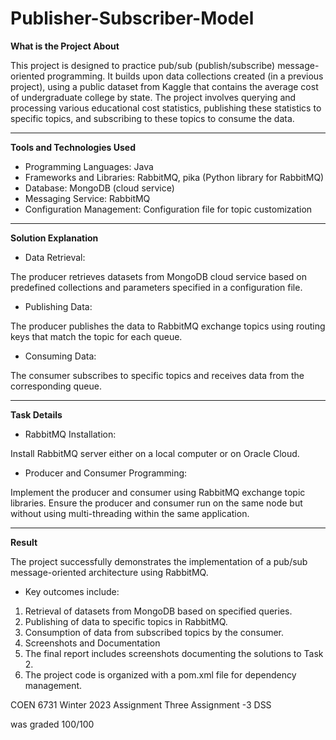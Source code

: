 # Publisher-Subscriber-Model


**What is the Project About**

This project is designed to practice pub/sub (publish/subscribe) message-oriented programming. It builds upon data collections created (in a previous project), using a public dataset from Kaggle that contains the average cost of undergraduate college by state. The project involves querying and processing various educational cost statistics, publishing these statistics to specific topics, and subscribing to these topics to consume the data.

-------------------------------------------------------------------------------------------------------------------------------------------------------------------------------
**Tools and Technologies Used**

- Programming Languages: Java
- Frameworks and Libraries: RabbitMQ, pika (Python library for RabbitMQ)
- Database: MongoDB (cloud service)
- Messaging Service: RabbitMQ
- Configuration Management: Configuration file for topic customization

-------------------------------------------------------------------------------------------------------------------------------------------------------------------------------
**Solution Explanation**

- Data Retrieval:

The producer retrieves datasets from MongoDB cloud service based on predefined collections and parameters specified in a configuration file.

- Publishing Data:

The producer publishes the data to RabbitMQ exchange topics using routing keys that match the topic for each queue.

- Consuming Data:

The consumer subscribes to specific topics and receives data from the corresponding queue.

-------------------------------------------------------------------------------------------------------------------------------------------------------------------------------
**Task Details**

- RabbitMQ Installation:

Install RabbitMQ server either on a local computer or on Oracle Cloud.

- Producer and Consumer Programming:

Implement the producer and consumer using RabbitMQ exchange topic libraries. Ensure the producer and consumer run on the same node but without using multi-threading within the same application.

-------------------------------------------------------------------------------------------------------------------------------------------------------------------------------

**Result**

The project successfully demonstrates the implementation of a pub/sub message-oriented architecture using RabbitMQ. 

- Key outcomes include:

1. Retrieval of datasets from MongoDB based on specified queries.
2. Publishing of data to specific topics in RabbitMQ.
3. Consumption of data from subscribed topics by the consumer.
4. Screenshots and Documentation
5. The final report includes screenshots documenting the solutions to Task 2.
6. The project code is organized with a pom.xml file for dependency management.





COEN 6731 Winter 2023 Assignment Three
Assignment -3 DSS

was graded 100/100 

